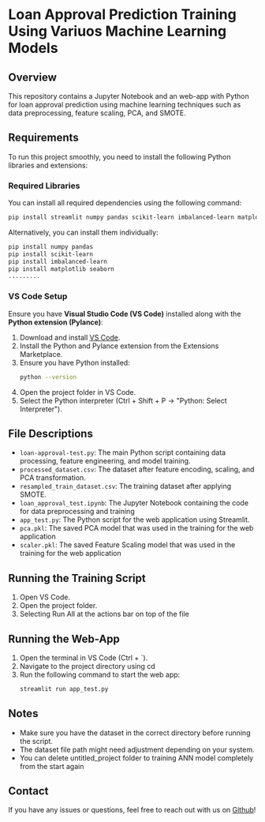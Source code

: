 # Loan Approval Prediction Training Using Variuos Machine Learning Models

## Overview

This repository contains a Jupyter Notebook and an web-app with Python for loan approval prediction using machine learning techniques such as data preprocessing, feature scaling, PCA, and SMOTE.

## Requirements

To run this project smoothly, you need to install the following Python libraries and extensions:

### Required Libraries

You can install all required dependencies using the following command:

```bash
pip install streamlit numpy pandas scikit-learn imbalanced-learn matplotlib seaborn tensorflow flask joblib keras-tuner jupyter ipykernel shap graphviz xgboost
```

Alternatively, you can install them individually:

```bash
pip install numpy pandas
pip install scikit-learn
pip install imbalanced-learn
pip install matplotlib seaborn
.........
```

### VS Code Setup

Ensure you have **Visual Studio Code (VS Code)** installed along with the **Python extension (Pylance)**:

1. Download and install [VS Code](https://code.visualstudio.com/).
2. Install the Python and Pylance extension from the Extensions Marketplace.
3. Ensure you have Python installed:
   ```bash
   python --version
   ```
4. Open the project folder in VS Code.
5. Select the Python interpreter (Ctrl + Shift + P → "Python: Select Interpreter").

## File Descriptions

- `loan-approval-test.py`: The main Python script containing data processing, feature engineering, and model training.
- `processed_dataset.csv`: The dataset after feature encoding, scaling, and PCA transformation.
- `resampled_train_dataset.csv`: The training dataset after applying SMOTE.
- `loan_approval_test.ipynb`: The Jupyter Notebook containing the code for data preprocessing and training
- `app_test.py`: The Python script for the web application using Streamlit.
- `pca.pkl`: The saved PCA model that was used in the training for the web application
- `scaler.pkl`: The saved Feature Scaling model that was used in the training for the web application

## Running the Training Script

1. Open VS Code.
2. Open the project folder.
3. Selecting Run All at the actions bar on top of the file

## Running the Web-App

1. Open the terminal in VS Code (Ctrl + `).
2. Navigate to the project directory using cd
3. Run the following command to start the web app:
   ```bash
   streamlit run app_test.py
   ```

## Notes

- Make sure you have the dataset in the correct directory before running the script.
- The dataset file path might need adjustment depending on your system.
- You can delete untitled_project folder to training ANN model completely from the start again

## Contact

If you have any issues or questions, feel free to reach out with us on [Github](https://github.com/Ntna1302/LoanPredictionBigDataHw1)!
